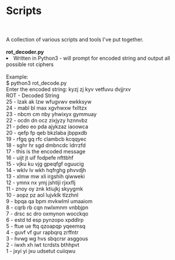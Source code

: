 # Scripts
<br>
<br>
A collection of various scripts and tools I've put together.
<br>
<br>
<strong>rot_decoder.py</strong>
<li>Written in Python3 - will prompt for encoded string and output all possible rot ciphers</li>
<br>Example:<br>
$ python3 rot_decode.py<br> 
Enter the encoded string: kyzj zj kyv vetfuvu dvjjrxv<br>
ROT - Decoded String<br>
25 - lzak ak lzw wfugvwv ewkksyw<br>
24 - mabl bl max xgvhwxw fxlltzx<br>
23 - nbcm cm nby yhwixyx gymmuay<br>
22 - ocdn dn ocz zixjyzy hznnvbz<br>
21 - pdeo eo pda ajykzaz iaoowca<br>
20 - qefp fp qeb bkzlaba jbppxdb<br>
19 - rfgq gq rfc clambcb kcqqyec<br>
18 - sghr hr sgd dmbncdc ldrrzfd<br>
17 - this is the encoded message<br>
16 - uijt jt uif fodpefe nfttbhf<br>
15 - vjku ku vjg gpeqfgf oguucig<br>
14 - wklv lv wkh hqfrghg phvvdjh<br>
13 - xlmw mw xli irgshih qiwweki<br>
12 - ymnx nx ymj jshtiji rjxxflj<br>
11 - znoy oy znk ktiujkj skyygmk<br>
10 - aopz pz aol lujvklk tlzzhnl<br>
9 - bpqa qa bpm mvkwlml umaaiom<br>
8 - cqrb rb cqn nwlxmnm vnbbjpn<br>
7 - drsc sc dro oxmynon wocckqo<br>
6 - estd td esp pynzopo xpddlrp<br>
5 - ftue ue ftq qzoapqp yqeemsq<br>
4 - guvf vf gur rapbqrq zrffntr<br>
3 - hvwg wg hvs sbqcrsr asggous<br>
2 - iwxh xh iwt tcrdsts bthhpvt<br>
1 - jxyi yi jxu udsetut cuiiqwu<br>
<br>
<br>
